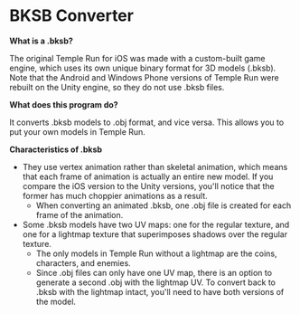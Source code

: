 # BKSB Converter

**What is a .bksb?**

The original Temple Run for iOS was made with a custom-built game engine, which uses its own unique binary format for 3D models (.bksb).
Note that the Android and Windows Phone versions of Temple Run were rebuilt on the Unity engine, so they do not use .bksb files.


**What does this program do?**

It converts .bksb models to .obj format, and vice versa. This allows you to put your own models in Temple Run.

**Characteristics of .bksb**

- They use vertex animation rather than skeletal animation, which means that each frame of animation
is actually an entire new model. If you compare the iOS version to the Unity versions, you'll notice that the former has much choppier
animations as a result.
  - When converting an animated .bksb, one .obj file is created for each frame of the animation.
- Some .bksb models have two UV maps: one for the regular texture, and one for a lightmap texture that superimposes shadows over the regular
texture.
  - The only models in Temple Run without a lightmap are the coins, characters, and enemies.
  - Since .obj files can only have one UV map, there is an option to generate a second .obj with the lightmap UV. To convert back to .bksb
  with the lightmap intact, you'll need to have both versions of the model.
